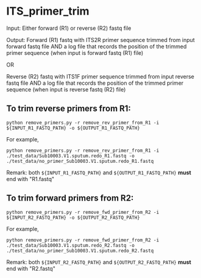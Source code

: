 # ITS_primer_trim

Input: Either forward (R1) or reverse (R2) fastq file

Output: Forward (R1) fastq with ITS2R primer sequence trimmed from input forward fastq file AND a log file that records the position of the trimmed primer sequence (when input is forward fastq (R1) file)

OR

Reverse (R2) fastq with ITS1F primer sequence trimmed from input reverse fastq file AND a log file that records the position of the trimmed primer sequence (when input is reverse fastq (R2) file)

## To trim reverse primers from R1: 
```
python remove_primers.py -r remove_rev_primer_from_R1 -i ${INPUT_R1_FASTQ_PATH} -o ${OUTPUT_R1_FASTQ_PATH}
```
For example,  
```
python remove_primers.py -r remove_rev_primer_from_R1 -i ./test_data/Sub10003.V1.sputum.redo_R1.fastq -o ./test_data/no_primer_Sub10003.V1.sputum.redo_R1.fastq
```

Remark: both `${INPUT_R1_FASTQ_PATH}` and `${OUTPUT_R1_FASTQ_PATH}` __must__ end with "R1.fastq"

## To trim forward primers from R2:
```
python remove_primers.py -r remove_fwd_primer_from_R2 -i ${INPUT_R2_FASTQ_PATH} -o ${OUTPUT_R2_FASTQ_PATH}
```
For example,
```
python remove_primers.py -r remove_fwd_primer_from_R2 -i ./test_data/Sub10003.V1.sputum.redo_R2.fastq -o ./test_data/no_primer_Sub10003.V1.sputum.redo_R2.fastq
```

Remark: both `${INPUT_R2_FASTQ_PATH}` and `${OUTPUT_R2_FASTQ_PATH}` __must__ end with "R2.fastq"
